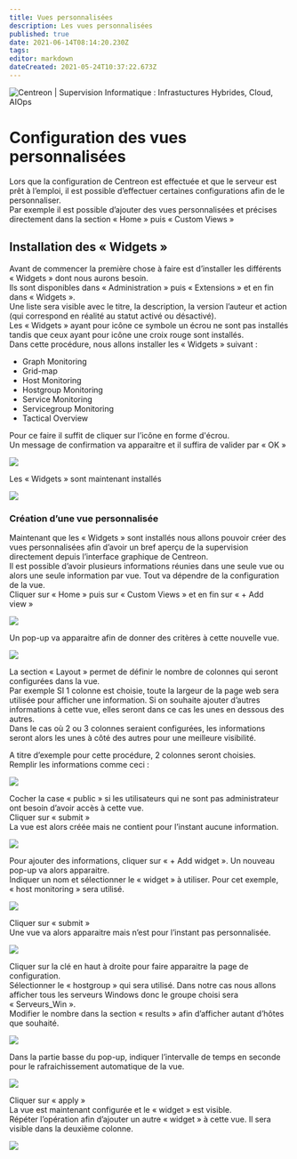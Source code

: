 ```yaml
---
title: Vues personnalisées
description: Les vues personnalisées
published: true
date: 2021-06-14T08:14:20.230Z
tags: 
editor: markdown
dateCreated: 2021-05-24T10:37:22.673Z
---
```


![Centreon | Supervision Informatique : Infrastuctures Hybrides, Cloud, AIOps](https://static.centreon.com/wp-content/uploads/2019/10/Centreon_Logo_RVB_HD_Cut.png?x55598)

# Configuration des vues personnalisées

Lors que la configuration de Centreon est effectuée et que le serveur est prêt à l’emploi, il est possible d’effectuer certaines configurations afin de le personnaliser.  
Par exemple il est possible d’ajouter des vues personnalisées et précises directement dans la section « Home » puis « Custom Views »

## Installation des « Widgets »

Avant de commencer la première chose à faire est d’installer les différents « Widgets » dont nous aurons besoin.  
Ils sont disponibles dans « Administration » puis « Extensions » et en fin dans « Widgets ».  
Une liste sera visible avec le titre, la description, la version l’auteur et action (qui correspond en réalité au statut activé ou désactivé).   
Les « Widgets » ayant pour icône ce symbole un écrou ne sont pas installés tandis que ceux ayant pour icône une croix rouge sont installés.  
Dans cette procédure, nous allons installer les « Widgets » suivant : 

-   Graph Monitoring
-   Grid-map
-   Host Monitoring
-   Hostgroup Monitoring
-   Service Monitoring
-   Servicegroup Monitoring
-   Tactical Overview

Pour ce faire il suffit de cliquer sur l’icône en forme d'écrou.  
Un message de confirmation va apparaitre et il suffira de valider par « OK »

![](/images/vue_perso_centreon-3.png)

Les « Widgets » sont maintenant installés

![](/images/vue_perso_centreon-4.png)

### Création d’une vue personnalisée

Maintenant que les « Widgets » sont installés nous allons pouvoir créer des vues personnalisées afin d’avoir un bref aperçu de la supervision directement depuis l’interface graphique de Centreon.   
Il est possible d’avoir plusieurs informations réunies dans une seule vue ou alors une seule information par vue. Tout va dépendre de la configuration de la vue.  
Cliquer sur « Home » puis sur « Custom Views » et en fin sur « + Add view »

![](/images/vue_perso_centreon-5.png)

Un pop-up va apparaitre afin de donner des critères à cette nouvelle vue.

![](/images/vue_perso_centreon-6.png)

La section « Layout » permet de définir le nombre de colonnes qui seront configurées dans la vue.  
Par exemple SI 1 colonne est choisie, toute la largeur de la page web sera utilisée pour afficher une information. Si on souhaite ajouter d’autres informations à cette vue, elles seront dans ce cas les unes en dessous des autres.  
Dans le cas où 2 ou 3 colonnes seraient configurées, les informations seront alors les unes à côté des autres pour une meilleure visibilité.

A titre d’exemple pour cette procédure, 2 colonnes seront choisies.  
Remplir les informations comme ceci : 

![](/images/vue_perso_centreon-7.png)

Cocher la case « public » si les utilisateurs qui ne sont pas administrateur ont besoin d’avoir accès à cette vue.  
Cliquer sur « submit »  
La vue est alors créée mais ne contient pour l’instant aucune information.

![](/images/vue_perso_centreon-8.png)

Pour ajouter des informations, cliquer sur « + Add widget ». Un nouveau pop-up va alors apparaitre.  
Indiquer un nom et sélectionner le « widget » à utiliser. Pour cet exemple, « host monitoring » sera utilisé.

![](/images/vue_perso_centreon-9.png)

Cliquer sur « submit »  
Une vue va alors apparaitre mais n’est pour l’instant pas personnalisée.

![](/images/vue_perso_centreon-10.png)

Cliquer sur la clé en haut à droite pour faire apparaitre la page de configuration.  
Sélectionner le « hostgroup » qui sera utilisé. Dans notre cas nous allons afficher tous les serveurs Windows donc le groupe choisi sera « Serveurs\_Win ».   
Modifier le nombre dans la section « results » afin d’afficher autant d’hôtes que souhaité.

![](/images/vue_perso_centreon-11.png)

Dans la partie basse du pop-up, indiquer l’intervalle de temps en seconde pour le rafraichissement automatique de la vue.

![](/images/vue_perso_centreon-12.png)

Cliquer sur « apply »  
La vue est maintenant configurée et le « widget » est visible.  
Répéter l’opération afin d’ajouter un autre « widget » à cette vue. Il sera visible dans la deuxième colonne.

![](/images/vue_perso_centreon-13.png)